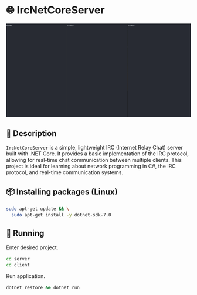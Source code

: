 # 🌐 IrcNetCoreServer
![Animation](Animation.gif)

## 📝 Description
`IrcNetCoreServer` is a simple, lightweight IRC (Internet Relay Chat) server built with .NET Core. It provides a basic implementation of the IRC protocol, allowing for real-time chat communication between multiple clients. This project is ideal for learning about network programming in C#, the IRC protocol, and real-time communication systems. 

## 📦 Installing packages (Linux)
```bash
sudo apt-get update && \
  sudo apt-get install -y dotnet-sdk-7.0
```

## 🚀 Running
Enter desired project.
```bash
cd server 
cd client
```
Run application.
```bash
dotnet restore && dotnet run
```